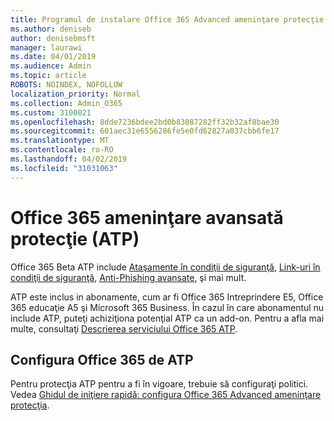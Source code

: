 ```yaml
---
title: Programul de instalare Office 365 Advanced ameninţare protecţie (ATP)
ms.author: deniseb
author: denisebmsft
manager: laurawi
ms.date: 04/01/2019
ms.audience: Admin
ms.topic: article
ROBOTS: NOINDEX, NOFOLLOW
localization_priority: Normal
ms.collection: Admin_O365
ms.custom: 3100021
ms.openlocfilehash: 8dde7236bdee2bd0b83087282ff32b32af8bae30
ms.sourcegitcommit: 601aec31e6556286fe5e0fd62827a037cbb6fe17
ms.translationtype: MT
ms.contentlocale: ro-RO
ms.lasthandoff: 04/02/2019
ms.locfileid: "31031063"
---
```

# <a name="office-365-advanced-threat-protection-atp"></a>Office 365 ameninţare avansată protecţie (ATP)

Office 365 Beta ATP include [Ataşamente în condiţii de siguranţă](https://docs.microsoft.com/office365/securitycompliance/atp-safe-attachments), [Link-uri în condiţii de siguranţă](https://docs.microsoft.com/office365/securitycompliance/atp-safe-links), [Anti-Phishing avansate](https://docs.microsoft.com/office365/securitycompliance/atp-anti-phishing), şi mai mult. 

ATP este inclus in abonamente, cum ar fi Office 365 Intreprindere E5, Office 365 educaţie A5 şi Microsoft 365 Business. În cazul în care abonamentul nu include ATP, puteţi achiziţiona potenţial ATP ca un add-on. Pentru a afla mai multe, consultaţi [Descrierea serviciului Office 365 ATP](https://docs.microsoft.com/office365/servicedescriptions/office-365-advanced-threat-protection-service-description).

## <a name="set-up-office-365-atp"></a>Configura Office 365 de ATP

Pentru protecţia ATP pentru a fi în vigoare, trebuie să configuraţi politici. Vedea [Ghidul de iniţiere rapidă: configura Office 365 Advanced ameninţare protecţia](https://docs.microsoft.com/office365/securitycompliance/checklist-atp-setup).

